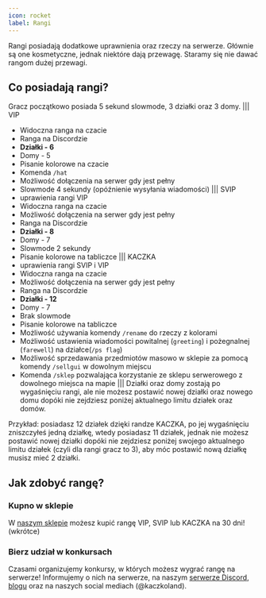 ```yaml
---
icon: rocket
label: Rangi
---
```

Rangi posiadają dodatkowe uprawnienia oraz rzeczy na serwerze. Głównie są one
kosmetyczne, jednak niektóre dają przewagę. Staramy się nie dawać rangom dużej
przewagi.

## Co posiadają rangi?
Gracz początkowo posiada 5 sekund slowmode, 3 działki oraz 3 domy.
||| VIP
- Widoczna ranga na czacie
- Ranga na Discordzie
- **Działki - 6**
- Domy - 5
- Pisanie kolorowe na czacie
- Komenda `/hat`
- Możliwość dołączenia na serwer gdy jest pełny
- Slowmode 4 sekundy (opóźnienie wysyłania wiadomości)
||| SVIP
- uprawienia rangi VIP
- Widoczna ranga na czacie
- Możliwość dołączenia na serwer gdy jest pełny
- Ranga na Discordzie
- **Działki - 8**
- Domy - 7
- Slowmode 2 sekundy
- Pisanie kolorowe na tabliczce
||| KACZKA
- uprawienia rangi SVIP i VIP
- Widoczna ranga na czacie
- Możliwość dołączenia na serwer gdy jest pełny
- Ranga na Discordzie
- **Działki - 12**
- Domy - 7
- Brak slowmode
- Pisanie kolorowe na tabliczce
- Możliwość używania komendy `/rename` do rzeczy z kolorami
- Możliwość ustawienia wiadomości powitalnej (`greeting`) i pożegnalnej (`farewell`) na działce(`/ps flag`)
- Możliwość sprzedawania przedmiotów masowo w sklepie za pomocą komendy `/sellgui` w dowolnym miejscu
- Komenda `/sklep` pozwalająca korzystanie ze sklepu serwerowego z dowolnego miejsca na mapie
|||
Działki oraz domy zostają po wygaśnięciu rangi, ale nie możesz postawić nowej działki oraz nowego domu dopóki nie zejdziesz poniżej aktualnego limitu działek oraz domów.

Przykład: posiadasz 12 działek dzięki randze KACZKA, po jej wygaśnięciu zniszczyłeś jedną działkę, wtedy posiadasz 11 działek, jednak nie możesz postawić nowej działki dopóki nie zejdziesz poniżej swojego aktualnego limitu działek (czyli dla rangi gracz to 3), aby móc postawić nową działkę musisz mieć 2 działki.
## Jak zdobyć rangę?
### Kupno w sklepie
W [naszym sklepie](https://sklep.kaczkoland.pl) możesz kupić rangę VIP, SVIP lub
KACZKA na 30 dni! (wkrótce)
### Bierz udział w konkursach
Czasami organizujemy konkursy, w których możesz wygrać rangę na serwerze! Informujemy
o nich na serwerze, na naszym [serwerze Discord](https://discord.kaczkoland.pl),
[blogu](https://blog.kaczkoland.pl) oraz na naszych social mediach (@kaczkoland).
